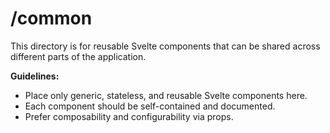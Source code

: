 # /common

This directory is for reusable Svelte components that can be shared across different parts of the application.

**Guidelines:**

- Place only generic, stateless, and reusable Svelte components here.
- Each component should be self-contained and documented.
- Prefer composability and configurability via props.
